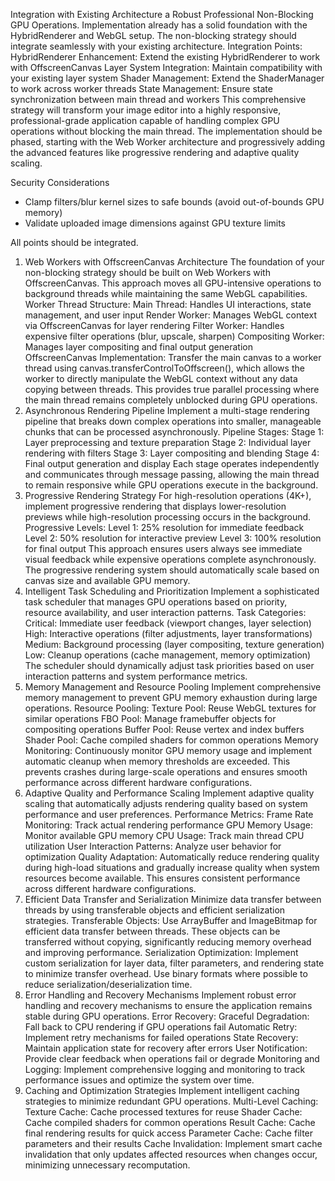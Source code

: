 
Integration with Existing Architecture a Robust Professional Non-Blocking GPU Operations. Implementation already has a solid foundation with the HybridRenderer and WebGL setup. The non-blocking strategy should integrate seamlessly with your existing architecture.
Integration Points:
HybridRenderer Enhancement: Extend the existing HybridRenderer to work with OffscreenCanvas
Layer System Integration: Maintain compatibility with your existing layer system
Shader Management: Extend the ShaderManager to work across worker threads
State Management: Ensure state synchronization between main thread and workers
This comprehensive strategy will transform your image editor into a highly responsive, professional-grade application capable of handling complex GPU operations without blocking the main thread. The implementation should be phased, starting with the Web Worker architecture and progressively adding the advanced features like progressive rendering and adaptive quality scaling.

Security Considerations
- Clamp filters/blur kernel sizes to safe bounds (avoid out-of-bounds GPU memory)
- Validate uploaded image dimensions against GPU texture limits


All points should be integrated.

1. Web Workers with OffscreenCanvas Architecture
The foundation of your non-blocking strategy should be built on Web Workers with OffscreenCanvas. This approach moves all GPU-intensive operations to background threads while maintaining the same WebGL capabilities.
Worker Thread Structure:
Main Thread: Handles UI interactions, state management, and user input
Render Worker: Manages WebGL context via OffscreenCanvas for layer rendering
Filter Worker: Handles expensive filter operations (blur, upscale, sharpen)
Compositing Worker: Manages layer compositing and final output generation
OffscreenCanvas Implementation:
Transfer the main canvas to a worker thread using canvas.transferControlToOffscreen(), which allows the worker to directly manipulate the WebGL context without any data copying between threads. This provides true parallel processing where the main thread remains completely unblocked during GPU operations.
2. Asynchronous Rendering Pipeline
Implement a multi-stage rendering pipeline that breaks down complex operations into smaller, manageable chunks that can be processed asynchronously.
Pipeline Stages:
Stage 1: Layer preprocessing and texture preparation
Stage 2: Individual layer rendering with filters
Stage 3: Layer compositing and blending
Stage 4: Final output generation and display
Each stage operates independently and communicates through message passing, allowing the main thread to remain responsive while GPU operations execute in the background.
3. Progressive Rendering Strategy
For high-resolution operations (4K+), implement progressive rendering that displays lower-resolution previews while high-resolution processing occurs in the background.
Progressive Levels:
Level 1: 25% resolution for immediate feedback
Level 2: 50% resolution for interactive preview
Level 3: 100% resolution for final output
This approach ensures users always see immediate visual feedback while expensive operations complete asynchronously. The progressive rendering system should automatically scale based on canvas size and available GPU memory.
4. Intelligent Task Scheduling and Prioritization
Implement a sophisticated task scheduler that manages GPU operations based on priority, resource availability, and user interaction patterns.
Task Categories:
Critical: Immediate user feedback (viewport changes, layer selection)
High: Interactive operations (filter adjustments, layer transformations)
Medium: Background processing (layer compositing, texture generation)
Low: Cleanup operations (cache management, memory optimization)
The scheduler should dynamically adjust task priorities based on user interaction patterns and system performance metrics.
5. Memory Management and Resource Pooling
Implement comprehensive memory management to prevent GPU memory exhaustion during large operations.
Resource Pooling:
Texture Pool: Reuse WebGL textures for similar operations
FBO Pool: Manage framebuffer objects for compositing operations
Buffer Pool: Reuse vertex and index buffers
Shader Pool: Cache compiled shaders for common operations
Memory Monitoring:
Continuously monitor GPU memory usage and implement automatic cleanup when memory thresholds are exceeded. This prevents crashes during large-scale operations and ensures smooth performance across different hardware configurations.
6. Adaptive Quality and Performance Scaling
Implement adaptive quality scaling that automatically adjusts rendering quality based on system performance and user preferences.
Performance Metrics:
Frame Rate Monitoring: Track actual rendering performance
GPU Memory Usage: Monitor available GPU memory
CPU Usage: Track main thread CPU utilization
User Interaction Patterns: Analyze user behavior for optimization
Quality Adaptation:
Automatically reduce rendering quality during high-load situations and gradually increase quality when system resources become available. This ensures consistent performance across different hardware configurations.
7. Efficient Data Transfer and Serialization
Minimize data transfer between threads by using transferable objects and efficient serialization strategies.
Transferable Objects:
Use ArrayBuffer and ImageBitmap for efficient data transfer between threads. These objects can be transferred without copying, significantly reducing memory overhead and improving performance.
Serialization Optimization:
Implement custom serialization for layer data, filter parameters, and rendering state to minimize transfer overhead. Use binary formats where possible to reduce serialization/deserialization time.
8. Error Handling and Recovery Mechanisms
Implement robust error handling and recovery mechanisms to ensure the application remains stable during GPU operations.
Error Recovery:
Graceful Degradation: Fall back to CPU rendering if GPU operations fail
Automatic Retry: Implement retry mechanisms for failed operations
State Recovery: Maintain application state for recovery after errors
User Notification: Provide clear feedback when operations fail or degrade
Monitoring and Logging:
Implement comprehensive logging and monitoring to track performance issues and optimize the system over time.
9. Caching and Optimization Strategies
Implement intelligent caching strategies to minimize redundant GPU operations.
Multi-Level Caching:
Texture Cache: Cache processed textures for reuse
Shader Cache: Cache compiled shaders for common operations
Result Cache: Cache final rendering results for quick access
Parameter Cache: Cache filter parameters and their results
Cache Invalidation:
Implement smart cache invalidation that only updates affected resources when changes occur, minimizing unnecessary recomputation.



<!-- Worker compositing does not implement blend modes; it uses standard alpha blending only. The hybrid renderer supports blend modes; the worker path should port that shader logic.
Progressive pipeline is present but disabled (USE_PIPELINE = false); it needs final-texture integration before enabling.
No dedicated compositing/filters workers; currently a single render worker handles all stages.
Texture/FBO pooling and adaptive quality are partially implemented on the hybrid path; worker path needs parity.
Caching/invalidations and more advanced scheduling are minimal. -->
